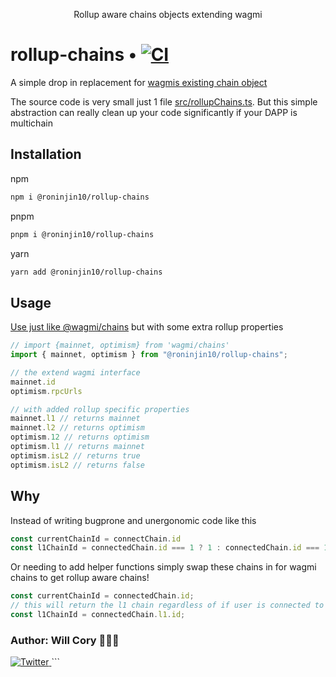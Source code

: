 <p align="center"><b></b></p>
<p align="center">Rollup aware chains objects extending wagmi<b>
</b></p>

# rollup-chains • [![CI](https://github.com/roninjin10/rollupChains/actions/workflows/tests.yml/badge.svg)](https://github.com/roninjin10/rollupChains/actions/workflows/tests.yml)

A simple drop in replacement for [wagmis existing chain object](https://github.com/wagmi-dev/references/tree/27c9ee2258c5ba75a93db4cfe5f0e6a791e05b80/packages/chains)

The source code is very small just 1 file [src/rollupChains.ts](https://github.com/roninjin10/rollupChains/blob/main/src/rollupChains.ts). But this simple abstraction can really clean up your code significantly if your DAPP is multichain

## Installation

npm

```bash
npm i @roninjin10/rollup-chains
```

pnpm

```bash
pnpm i @roninjin10/rollup-chains
```

yarn

```bash
yarn add @roninjin10/rollup-chains
```

## Usage

[Use just like @wagmi/chains](https://wagmi.sh/core/chains) but with some extra rollup properties

```typescript
// import {mainnet, optimism} from 'wagmi/chains'
import { mainnet, optimism } from "@roninjin10/rollup-chains";

// the extend wagmi interface
mainnet.id
optimism.rpcUrls

// with added rollup specific properties
mainnet.l1 // returns mainnet
mainnet.l2 // returns optimism
optimism.12 // returns optimism
optimism.l1 // returns mainnet
optimism.isL2 // returns true
optimism.isL2 // returns false
```

## Why

Instead of writing bugprone and unergonomic code like this

```typescript
const currentChainId = connectChain.id
const l1ChainId = connectedChain.id === 1 ? 1 : connectedChain.id === 10 ? 1 : connectedChain.id === 5 ? 5 : connectedChain.id === 420 ? 5 ...
```

Or needing to add helper functions simply swap these chains in for wagmi chains to get rollup aware chains!

```typescript
const currentChainId = connectedChain.id;
// this will return the l1 chain regardless of if user is connected to testnet, mainnet, l1, or l2
const l1ChainId = connectedChain.l1.id;
```

### Author: Will Cory 👨🏻‍💻

<a href="https://twitter.com/fucory">
    <img alt="Twitter" src="https://img.shields.io/twitter/url.svg?label=%40fucory&style=social&url=https%3A%2F%2Ftwitter.com%2Ffucory" />
</a>
```
